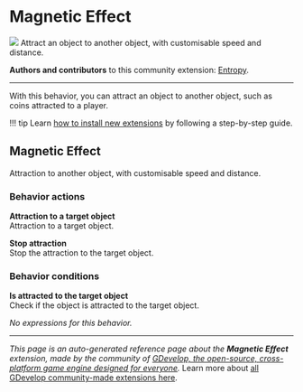 # Magnetic Effect

<img src="https://resources.gdevelop-app.com/assets/Icons/magnet.svg" class="extension-icon"></img>
Attract an object to another object, with customisable speed and distance.

**Authors and contributors** to this community extension: [Entropy](https://gd.games/Entropy).

---

With this behavior, you can attract an object to another object, such as coins attracted to a player.

!!! tip
    Learn [how to install new extensions](/gdevelop5/extensions/search) by following a step-by-step guide.



## Magnetic Effect 

Attraction to another object, with customisable speed and distance. 

### Behavior actions

**Attraction to a target object**  
Attraction to a target object.

**Stop attraction**  
Stop the attraction to the target object.

### Behavior conditions

**Is attracted to the target object**  
Check if the object is attracted to the target object.

_No expressions for this behavior._


---

*This page is an auto-generated reference page about the **Magnetic Effect** extension, made by the community of [GDevelop, the open-source, cross-platform game engine designed for everyone](https://gdevelop.io/).* Learn more about [all GDevelop community-made extensions here](/gdevelop5/extensions).